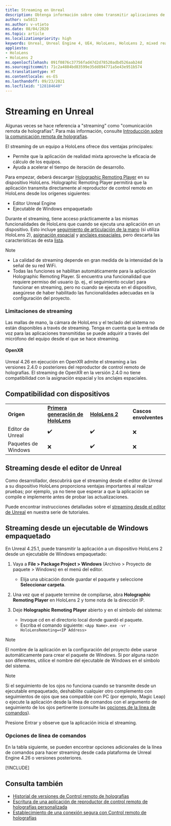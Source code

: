 ```yaml
---
title: Streaming en Unreal
description: Obtenga información sobre cómo transmitir aplicaciones de Unreal a HoloLens 2, incluidas las limitaciones de streaming y las opciones de línea de comandos.
author: sw5813
ms.author: v-vtieto
ms.date: 08/04/2020
ms.topic: article
ms.localizationpriority: high
keywords: Unreal, Unreal Engine 4, UE4, HoloLens, HoloLens 2, mixed reality, streaming, PC, holographic app remoting, holographic remoting player, documentation, mixed reality headset, windows mixed reality headset, virtual reality headset
appliesto:
- HoloLens
- HoloLens 2
ms.openlocfilehash: 091f0876c37756fad47d2d78520adbd526aab24d
ms.sourcegitcommit: 71c2a4884bd83599e35dd894771a5e43e951b574
ms.translationtype: HT
ms.contentlocale: es-ES
ms.lasthandoff: 09/23/2021
ms.locfileid: "128184640"
---
```

# <a name="streaming-in-unreal"></a>Streaming en Unreal

Algunas veces se hace referencia a "streaming" como "comunicación remota de holografías". Para más información, consulte [Introducción sobre la comunicación remota de holografías](../platform-capabilities-and-apis/holographic-remoting-overview.md).

El streaming de un equipo a HoloLens ofrece dos ventajas principales: 
* Permite que la aplicación de realidad mixta aproveche la eficacia de cálculo de los equipos. 
* Ayuda a acelerar el tiempo de iteración de desarrollo. 

Para empezar, deberá descargar [Holographic Remoting Player](../platform-capabilities-and-apis/holographic-remoting-player.md) en su dispositivo HoloLens. Holographic Remoting Player permitirá que la aplicación transmita directamente al reproductor de control remoto en HoloLens desde los orígenes siguientes:

* Editor Unreal Engine
* Ejecutable de Windows empaquetado 

Durante el streaming, tiene acceso prácticamente a las mismas funcionalidades de HoloLens que cuando se ejecuta una aplicación en un dispositivo. Esto incluye [seguimiento de articulación de la mano](unreal-hand-tracking.md) (si utiliza HoloLens 2), [asignación espacial](unreal-spatial-mapping.md) y [anclajes espaciales](unreal-spatial-anchors.md), pero descarta las características de esta [lista](../platform-capabilities-and-apis/holographic-remoting-troubleshooting.md). 

> [!NOTE]
> * La calidad de streaming depende en gran medida de la intensidad de la señal de su red WiFi.
> * Todas las funciones se habilitan automáticamente para la aplicación Holographic Remoting Player. Si encuentra una funcionalidad que requiere permiso del usuario (p. ej., el seguimiento ocular) para funcionar en streaming, pero no cuando se ejecuta en el dispositivo, asegúrese de haber habilitado las funcionalidades adecuadas en la configuración del proyecto.

### <a name="streaming-limitations"></a>Limitaciones de streaming

Las mallas de mano, la cámara de HoloLens y el teclado del sistema no están disponibles a través de streaming. Tenga en cuenta que la entrada de voz para las aplicaciones transmitidas se puede adquirir a través del micrófono del equipo desde el que se hace streaming.

#### <a name="openxr"></a>OpenXR

Unreal 4.26 en ejecución en OpenXR admite el streaming a las versiones 2.4.0 o posteriores del reproductor de control remoto de holografías. El streaming de OpenXR en la versión 2.4.0 no tiene compatibilidad con la asignación espacial y los anclajes espaciales. 

## <a name="device-support"></a>Compatibilidad con dispositivos

<table>
    <colgroup>
    <col width="33%" />
    <col width="33%" />
    <col width="33%" />
    </colgroup>
    <tr>
        <td><strong>Origen</strong></td>
        <td><a href="/hololens/hololens1-hardware"><strong>Primera generación de HoloLens</strong></a></td>
        <td><a href="https://www.microsoft.com/hololens/hardware"><strong>HoloLens 2</strong></a></td>
        <td><strong>Cascos envolventes</strong></td>
    </tr>
     <tr>
        <td>Editor de Unreal</td>
        <td>✔️</td>
        <td>✔️</td>
        <td>❌</td>
    </tr>
    <tr>
        <td>Paquetes de Windows</td>
        <td>❌</td>
        <td>✔️</td>
        <td>❌</td>
    </tr>

</table>

## <a name="streaming-from-the-unreal-editor"></a>Streaming desde el editor de Unreal

Como desarrollador, descubrirá que el streaming desde el editor de Unreal a su dispositivo HoloLens proporciona ventajas importantes al realizar pruebas; por ejemplo, ya no tiene que esperar a que la aplicación se compile e implemente antes de probar las actualizaciones.

Puede encontrar instrucciones detalladas sobre el [streaming desde el editor de Unreal](tutorials/unreal-uxt-ch6.md#device-only-streaming) en nuestra serie de tutoriales.

## <a name="streaming-from-a-packaged-windows-executable"></a>Streaming desde un ejecutable de Windows empaquetado

En Unreal 4.25.1, puede transmitir la aplicación a un dispositivo HoloLens 2 desde un ejecutable de Windows empaquetado: 

1. Vaya a **File > Package Project > Windows** (Archivo > Proyecto de paquete > Windows) en el menú del editor. 
    * Elija una ubicación donde guardar el paquete y seleccione **Seleccionar carpeta**.

2. Una vez que el paquete termine de compilarse, abra **Holographic Remoting Player** en HoloLens 2 y tome nota de la dirección IP. 
3. Deje **Holographic Remoting Player** abierto y en el símbolo del sistema: 
    * Invoque cd en el directorio local donde guardó el paquete.
    * Escriba el comando siguiente: `<App Name>.exe -vr -HoloLensRemoting=<IP Address>`

> [!NOTE]
> El nombre de la aplicación en la configuración del proyecto debe usarse automáticamente para crear el paquete de Windows. Si por alguna razón son diferentes, utilice el nombre del ejecutable de Windows en el símbolo del sistema.

> [!NOTE]
> Si el seguimiento de los ojos no funciona cuando se transmite desde un ejecutable empaquetado, deshabilite cualquier otro complemento con seguimientos de ojos que sea compatible con PC (por ejemplo, Magic Leap) o ejecute la aplicación desde la línea de comandos con el argumento de seguimiento de los ojos pertinente (consulte las [opciones de la línea de comandos](https://docs.microsoft.com/en-us/windows/mixed-reality/develop/unreal/unreal-streaming?tabs=wmr#command-line-options)).

Presione Entrar y observe que la aplicación inicia el streaming.

### <a name="command-line-options"></a>Opciones de línea de comandos

En la tabla siguiente, se pueden encontrar opciones adicionales de la línea de comandos para hacer streaming desde cada plataforma de Unreal Engine 4.26 o versiones posteriores. 

[!INCLUDE[](includes/tabs-streaming-args.md)]

## <a name="see-also"></a>Consulta también

* [Historial de versiones de Control remoto de holografías](../platform-capabilities-and-apis/holographic-remoting-version-history.md)
* [Escritura de una aplicación de reproductor de control remoto de holografías personalizada](../platform-capabilities-and-apis/holographic-remoting-create-player.md)
* [Establecimiento de una conexión segura con Control remoto de holografías](../platform-capabilities-and-apis/holographic-remoting-secure-connection.md)
